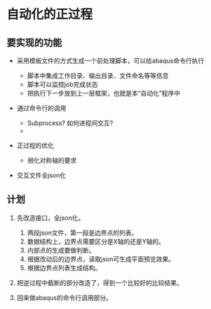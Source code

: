 # 自动化的正过程

## 要实现的功能

- 采用模板文件的方式生成一个前处理脚本，可以给abaqus命令行执行
    - 脚本中集成工作目录、输出目录、文件命名等等信息
    - 脚本可以监控job完成状态
    - 把执行下一步放到上一层框架，也就是本“自动化”程序中

- 通过命令行的调用
    - Subprocess? 如何进程间交互?
    -

- 正过程的优化
    - 弱化对称轴的要求

- 交互文件全json化



## 计划
1. 先改造接口，全json化。
    1. 两段json文件，第一段是边界点的列表。
    2. 数据结构上，边界点需要区分是X轴的还是Y轴的。
    3. 内部点的生成要做判断。
    4. 根据改动后的边界点，读取json可生成平面预览效果。
    5. 根据边界点列表生成结构。

2. 把逆过程中截断的部分改造了，得到一个比较好的比较结果。

3. 回来做abaqus的命令行调用部分。